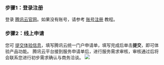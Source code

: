 ### 步骤1：登录注册[](id:Step1)
登录 [腾讯云官网](https://cloud.tencent.com/login)。如果没有账号，请参考 [账号注册](https://cloud.tencent.com/document/product/378/17985) 教程。
### 步骤2：线上申请[](id:Step2)
您可 [提交体验信息](https://tmpl.cloud.tencent.com/infofeedback)，填写腾讯云统一门户申请单，填写完成后单击**提交**，即可体验产品功能。
腾讯云平台接到服务申请单后，进行服务需求审核，审核通过后将会联系您进行初步需求确认与商务洽谈。
![](https://qcloudimg.tencent-cloud.cn/raw/447952ce30800e73588a628f6da9bd88.png)
